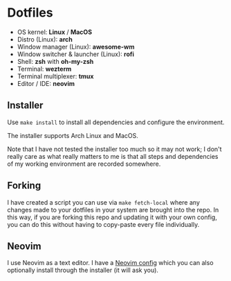 # Dotfiles

- OS kernel: **Linux** / **MacOS**
- Distro (Linux): **arch**
- Window manager (Linux): **awesome-wm**
- Window switcher & launcher (Linux): **rofi**
- Shell: **zsh** with **oh-my-zsh**
- Terminal: **wezterm**
- Terminal multiplexer: **tmux**
- Editor / IDE: **neovim**

## Installer

Use `make install` to install all dependencies and configure the environment.

The installer supports Arch Linux and MacOS.

Note that I have not tested the installer too much so it may not work; I don't really care as what really matters to me is that all steps and dependencies of my working environment are recorded somewhere.

## Forking

I have created a script you can use via `make fetch-local` where any changes made to your dotfiles in your system are brought into the repo. In this way, if you are forking this repo and updating it with your own config, you can do this without having to copy-paste every file individually.

## Neovim

I use Neovim as a text editor. I have a [Neovim config](https://github.com/serhez/nvim-conf) which you can also optionally install through the installer (it will ask you).
